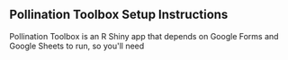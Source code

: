 ## Pollination Toolbox Setup Instructions

Pollination Toolbox is an R Shiny app that depends on Google Forms and Google Sheets to run, so you'll need 